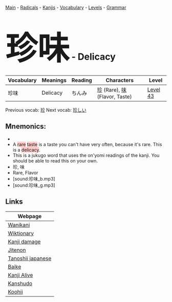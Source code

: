 <style> bigfont {font-size: 100px}</style>
[Main](../README.md) -
[Radicals](../radicals.md) -
[Kanjis](../kanjis.md) -
[Vocabulary](../vocabulary.md) -
[Levels](../levels.md) -
[Grammar](../grammar.md)
# <bigfont> 珍味</bigfont> - Delicacy 

| Vocabulary | Meanings | Reading | Characters | Level |
| --- | --- | --- | --- | --- |
| 珍味 | Delicacy | ちんみ |  [珍](../kanjis/珍.md) (Rare), [味](../kanjis/味.md) (Flavor, Taste) | [Level 43](../levels/wk_level43.md) |

Previous vocab: [珍](珍.md) Next vocab: [珍しい](珍しい.md) 

## Mnemonics:

* 
* A <span style="background-color:#ffcccb"> rare</span> <span style="background-color:#ffcccb"> taste</span> is a taste you can't have very often, because it's rare. This is a <span style="background-color:#ffcccb"> delicacy</span>.
* This is a jukugo word that uses the on'yomi readings of the kanji. You should be able to read this on your own.
* 珍, 味
* Rare, Flavor
* [sound:珍味_b.mp3]
* [sound:珍味_g.mp3]


## Links 

| Webpage |
| --- |
| [Wanikani          ](https://www.wanikani.com/kanji/珍味) |
| [Wiktionary        ](https://en.wiktionary.org/wiki/珍味) |
| [Kanji damage      ](http://www.kanjidamage.com/kanji/search?utf8=✓&q=珍味) |
| [Jitenon           ](https://jitenon.com/kanji/珍味) |
| [Tanoshii japanese ](https://www.tanoshiijapanese.com/dictionary/kanji.cfm?k=珍味) |
| [Baike             ](https://baike.baidu.com/item/珍味) |
| [Kanji Alive       ](https://app.kanjialive.com/珍味) |
| [Kanshudo          ](https://www.kanshudo.com/searchmn?q=珍味) |
| [Koohii            ](https://kanji.koohii.com/study/kanji/珍味) |
